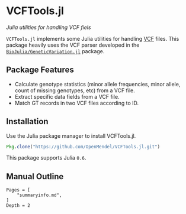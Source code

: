 # VCFTools.jl

*Julia utilities for handling VCF fiels*

`VCFTools.jl` implements some Julia utilities for handling [VCF](https://github.com/samtools/hts-specs) files. This package heavily uses the VCF parser developed in the [`BioJulia/GeneticVariation.jl`](https://github.com/BioJulia/GeneticVariation.jl) package.

## Package Features

- Calculate genotype statistics (minor allele frequencies, minor allele, count of missing genotypes, etc) from a VCF file.  
- Extract specific data fields from a VCF file.   
- Match GT records in two VCF files according to ID.  

## Installation

Use the Julia package manager to install VCFTools.jl.
```julia
Pkg.clone("https://github.com/OpenMendel/VCFTools.jl.git")
```
This package supports Julia `0.6`.

## Manual Outline

```@contents
Pages = [
    "summaryinfo.md",
]
Depth = 2
```
